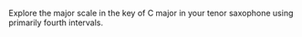 Explore the major scale in the key of C major in your tenor saxophone using primarily fourth intervals.